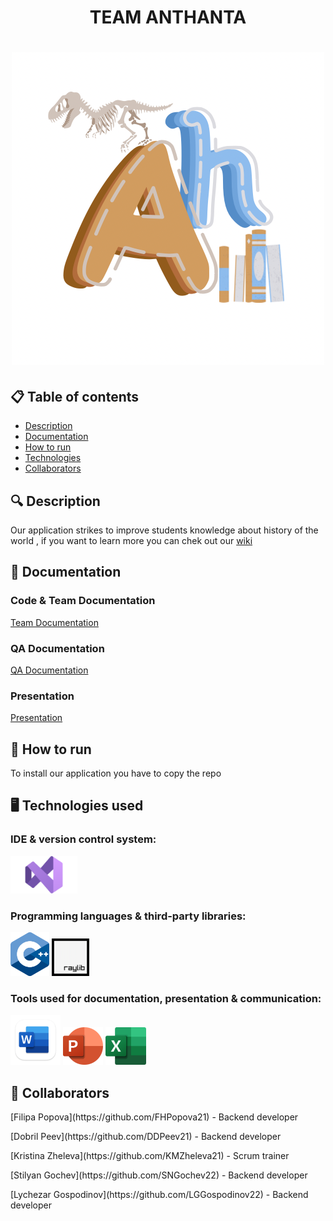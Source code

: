 <h1 align="center"> TEAM ANTHANTA <h1>

<div align="center"> <img src="Documents/Assets/logo.png" alt="Anthanta" /> </div>

## 📋 Table of contents
  - [Description](#description)
  - [Documentation](#docs)
  - [How to run](#install)
  - [Technologies](#technologies)
  - [Collaborators](#collaborators)

## 🔍 Description <a name="description"></a>
<p> Our application strikes to improve students knowledge about history of the world , if you want to learn more you can chek out our <a href="https://github.com/codingburgas/school-project-assignment-anthanta/wiki">wiki</a> </p>

## 📃 Documentation <a name="docs"></a>
### Code & Team Documentation

[Team Documentation](https://github.com/codingburgas/school-project-assignment-anthanta/blob/main/Documents/Project%20documentation.docx)

### QA Documentation
[QA Documentation]()
  

### Presentation
[Presentation](https://github.com/codingburgas/school-project-assignment-anthanta/blob/main/Documents/Project%20presentation.pptx)

## 🚀 How to run <a name="install"></a>
<p>To install our application you have to copy the repo</p>

## 🖥️ Technologies used <a name="technologies"></a>
### IDE & version control system:
<a href="[https://en.wikipedia.org]/"><img src="Documents/Assets/visual.png" alt="VS Icon" height="60"/></a>

### Programming languages & third-party libraries:
<a href="https://en.wikipedia.org/"><img src="Documents/Assets/c++.png" alt="CPP Icon" height="70"/></a> <a href="https://raylib.handmade.network"><img src="Documents/Assets/Raylib_logo.png" alt="Raylib" height="60"/></a> 

### Tools used for documentation, presentation & communication:
<a href="https://www.macupdate.com"><img src="Documents/Assets/word.png" alt="Word Icon" height="80"/></a> <a href="https://www.microsoft.com/en-ww/microsoft-365/powerpoint"><img src="Documents/Assets/power_point.png" alt="PowerPoint Icon" height="60"/></a> <a href="https://www.microsoft.com/en-ww/microsoft-365/excel"><img src="Documents/Assets/excel.png" alt="Excel Icon" height="60"/></a> 


## 🧑 Collaborators <a name="collaborators"></a>
<p>[Filipa Popova](https://github.com/FHPopova21) - Backend developer </p>
<p>[Dobril Peev](https://github.com/DDPeev21) - Backend developer</p>
<p>[Kristina Zheleva](https://github.com/KMZheleva21) - Scrum trainer</p>
<p>[Stilyan Gochev](https://github.com/SNGochev22) - Backend developer</p>
<p>[Lychezar Gospodinov](https://github.com/LGGospodinov22) - Backend developer</p>
